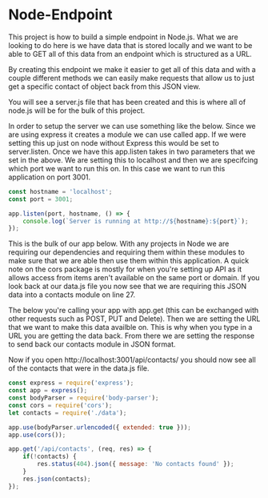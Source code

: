 # Node-Endpoint 

This project is how to build a simple endpoint in Node.js. What we are looking to do here is we have data that is stored locally and we want to be able to GET all of this data from an endpoint which is structured as a URL. 

By creating this endpoint we make it easier to get all of this data and with a couple different methods we can easily make requests that allow us to just get a specific contact of object back from this JSON view. 

You will see a server.js file that has been created and this is where all of node.js will be for the bulk of this project. 

In order to setup the server we can use something like the below. Since we are using express it creates a module we can use called app. If we were setting this up just on node without Express this would be set to server.listen. Once we have this app.listen takes in two parameters that we set in the above. We are setting this to localhost and then we are specifcing which port we want to run this on. In this case we want to run this application on port 3001.

```javascript
const hostname = 'localhost';
const port = 3001;

app.listen(port, hostname, () => {
	console.log(`Server is running at http://${hostname}:${port}`);
});
```

This is the bulk of our app below. With any projects in Node we are requiring our dependencies and requiring them within these modules to make sure that we are able then use them within this application. A quick note on the cors package is mostly for when you're setting up API as it allows access from items aren't available on the same port or domain. If you look back at our data.js file you now see that we are requiring this JSON data into a contacts module on line 27.

The below you're calling your app with app.get (this can be exchanged with other requests such as POST, PUT and Delete). Then we are setting the URL that we want to make this data availble on. This is why when you type in a URL you are getting the data back. From there we are setting the response to send back our contacts module in JSON format. 

Now if you open http://localhost:3001/api/contacts/ you should now see all of the contacts that were in the data.js file. 

```javascript
const express = require('express');
const app = express();
const bodyParser = require('body-parser');
const cors = require('cors');
let contacts = require('./data');

app.use(bodyParser.urlencoded({ extended: true }));
app.use(cors());

app.get('/api/contacts', (req, res) => {
	if(!contacts) {
		res.status(404).json({ message: 'No contacts found' });
	}
	res.json(contacts);
});
```
